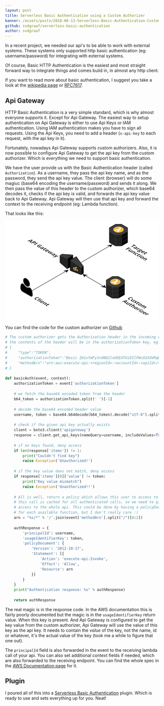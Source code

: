 ```yaml
---
layout: post
title: Serverless Basic Authentication using a Custom Authorizer
banner: /assets/posts/2018-06-13-Serverless-Basic-Authentication-Custom-Authorizer/banner.png
github: svdgraaf/serverless-basic-authentication
author: svdgraaf
---
```


In a recent project, we needed our api's to be able to work with external systems. These systems only supported http basic authentication (eg: username/password) for integrating with external systems.

Of course, Basic HTTP Authentication is the easiest and most straight forward way to integrate things and comes build in, in almost any http client.

If you want to read more about basic authentication, I suggest you take a look at the [wikipedia page](https://en.wikipedia.org/wiki/Basic_access_authentication) or [RFC7617](https://tools.ietf.org/html/rfc7617).

Api Gateway
-----------
HTTP Basic Authentication is a very simple standard, which is why almost everyone supports it. Except for Api Gateway. The easiest way to setup authentication on Api Gateway is either to use Api Keys or IAM authentication. Using IAM authentication makes you have to sign all requests. Using the Api Keys, you need to add a header (`x-api-key` to each request, with the api key in it).

Fortunately, nowadays Api Gateway supports custom authorizers. Also, it is now possible to configure Api Gateway to get the api key from the custom authorizer. Which is everything we need to support basic authentication.

We have the user provide us with the Basic Authentication header (called `Authorization`). As a username, they pass the api key name, and as the password, they send the api key value. The client (browser) will do some magiuc (base64 encoding the username/password) and sends it along. We then pass the value of this header to the custom authorizer, which base64 decodes it, checks if the api key is valid, and forwards the api key value back to Api Gateway. Api Gateway will then use that api key and forward the context to the receiving endpoint (eg: Lambda function).

That looks like this:

![Custom HTTP Basic authorizer](/assets/posts/2018-06-13-Serverless-Basic-Authentication-Custom-Authorizer/api-gateway-http-basic-authorizer.png)

You can find the code for the custom authorizer on [Github](https://github.com/svdgraaf/serverless-basic-authentication/blob/master/basic_auth.py)

```python
# The custom authorizer gets the Authorization header in the incoming event
# the contents of the header will be in the authorizationToken key, eg:
# {
#     "type":"TOKEN",
#     "authorizationToken":"Basic Zm1vYmFy1ndNQ1loUGE4TUs5SlFWcGU3dVRqWDVGOEY1MUJXa0Q0YVVGZUI2MnQ=",
#     "methodArn":"arn:aws:execute-api:<regionId>:<accountId>:<apiId>/<stage>/<method>/<resourcePath>"
# }

def basicAuth(event, context):
    authorizationToken = event['authorizationToken']

    # we fetch the base64 encoded token from the header
    b64_token = authorizationToken.split(' ')[-1]

    # decode the base64 encoded header value
    username, token = base64.b64decode(b64_token).decode("utf-8").split(':')

    # check if the given api key actually exists
    client = boto3.client('apigateway')
    response = client.get_api_keys(nameQuery=username, includeValues=True)

    # if no keys found, deny access
    if len(response['items']) != 1:
        print("Couldn't find key")
        raise Exception('Unauthorized!')

    # if the key value does not match, deny access
    if response['items'][0]['value'] != token:
        print("Key value mismatch")
        raise Exception('Unauthorized!!')

    # All is well, return a policy which allows this user to access to this api
    # this call is cached for all authenticated calls, so we need to give
    # access to the whole api. This could be done by having a policyDocument
    # for each available function, but I don't really care :)
    arn = "%s/*" % '/'.join(event['methodArn'].split("/")[0:2])

    authResponse = {
        'principalId': username,
        'usageIdentifierKey': token,
        'policyDocument': {
            'Version': '2012-10-17',
            'Statement': [{
                'Action': 'execute-api:Invoke',
                'Effect': 'Allow',
                'Resource': arn
            }]
        }
    }
    print("Authentication response: %s" % authResponse)

    return authResponse
```

The real magic is in the response code. In the AWS documentation this is fairly poorly documented but the magic is in the `usageIdentifierKey` return value. When this key is present. And Api Gateway is configured to get the key value from the custom authorizer, Api Gateway will use the value of this key as the api key. It needs to contain the *value* of the key, not the name, id or whatever, it's the actual value of the key (took me a while to figure that one out).

The `principalId` field is also forwarded in the event to the receiving lambda call of your api. You can also set additional context fields if needed, which are also forwarded to the receiving endpoint. You can find the whole spec in the [AWS Documentation page](https://docs.aws.amazon.com/apigateway/latest/developerguide/api-gateway-lambda-authorizer-output.html) for it.

Plugin
------
I poured all of this into a [Serverless Basic Authentication](https://www.npmjs.com/package/serverless-basic-authentication) plugin. Which is ready to use and sets everything up for you. Neat!
